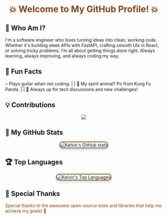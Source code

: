 <div align="center"><h1 style="font-weight:bold; color: #8B4513;">💥 Welcome to My GitHub Profile! 💥</h1></div>



## 🧠 Who Am I?

I'm a software engineer who loves turning ideas into clean, working code. Whether it's building sleek APIs with FastAPI, crafting smooth UIs in React, or solving tricky problems, I’m all about getting things done right. Always learning, always improving, and always coding my way.

## 🎸 Fun Facts
🎶 Plays guitar when not coding. | | 🐼 My spirit animal? Po from Kung Fu Panda. | | 💬 Always up for tech discussions and new challenges!


## 💡 Contributions
<div align="center">
  <a href="https://git.io/streak-stats">
    <img src="https://streak-stats.demolab.com?user=mwaijega&theme=gruvbox&hide_border=true&border_radius=11.5&date_format=j%20M%5B%20Y%5D&fire=8B4513&ring=8B4513&background=000000&stroke=8B4513&include_all_commits=true"/>
  </a>
</div>


## 🚀 My GitHub Stats

<div align="center">
  <img src="https://github-readme-stats.vercel.app/api?username=mwaijega&show_icons=true&theme=radical&icon_color=8B4513&title_color=8B4513&bg_color=000000&border_color=8B4513&text_color=8B4513&count_private=true" 
       alt="Kelvin's GitHub stats" 
       style="border-radius: 10px; border: 2px solid #8B4513; box-shadow: 0 4px 8px rgba(0,0,0,0.2);">
</div>


## 🏆 Top Languages

<div align="center">
  <img src="https://github-readme-stats.vercel.app/api/top-langs/?username=mwaijega&layout=compact&theme=radical&icon_color=8B4513&title_color=8B4513&bg_color=000000&border_color=8B4513&text_color=8B4513" alt="Kelvin's Top Languages" style="border-radius: 10px; border: 2px solid #8B4513; box-shadow: 0 4px 8px rgba(0,0,0,0.2);">
</div>

## 🎨 Special Thanks

<span style="color: #8B4513;">Special thanks to the awesome open-source tools and libraries that help me achieve my goals! 🙌</span>
